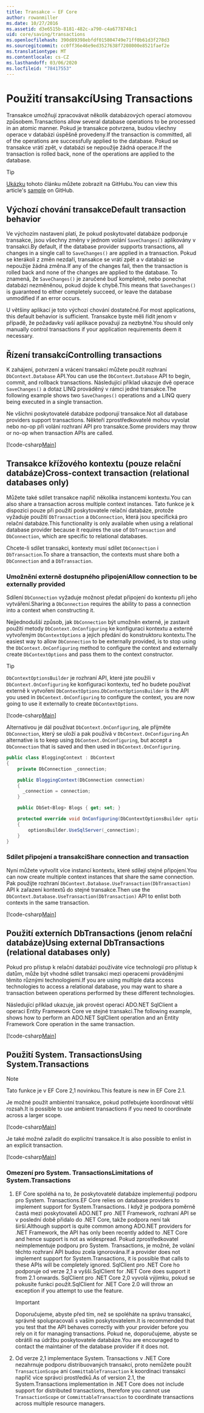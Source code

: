 ```yaml
---
title: Transakce – EF Core
author: rowanmiller
ms.date: 10/27/2016
ms.assetid: d3e6515b-8181-482c-a790-c4a6778748c1
uid: core/saving/transactions
ms.openlocfilehash: 390d89398ebfdf015804749e71ff0b61d3f278d3
ms.sourcegitcommit: cc0ff36e46e9ed3527638f7208000e8521faef2e
ms.translationtype: MT
ms.contentlocale: cs-CZ
ms.lasthandoff: 03/06/2020
ms.locfileid: "78417553"
---
```

# <a name="using-transactions"></a><span data-ttu-id="982df-102">Použití transakcí</span><span class="sxs-lookup"><span data-stu-id="982df-102">Using Transactions</span></span>

<span data-ttu-id="982df-103">Transakce umožňují zpracovávat několik databázových operací atomovou způsobem.</span><span class="sxs-lookup"><span data-stu-id="982df-103">Transactions allow several database operations to be processed in an atomic manner.</span></span> <span data-ttu-id="982df-104">Pokud je transakce potvrzena, budou všechny operace v databázi úspěšně provedeny.</span><span class="sxs-lookup"><span data-stu-id="982df-104">If the transaction is committed, all of the operations are successfully applied to the database.</span></span> <span data-ttu-id="982df-105">Pokud se transakce vrátí zpět, v databázi se nepoužije žádná operace.</span><span class="sxs-lookup"><span data-stu-id="982df-105">If the transaction is rolled back, none of the operations are applied to the database.</span></span>

> [!TIP]  
> <span data-ttu-id="982df-106">[Ukázku](https://github.com/dotnet/EntityFramework.Docs/tree/master/samples/core/Saving/Transactions/) tohoto článku můžete zobrazit na GitHubu.</span><span class="sxs-lookup"><span data-stu-id="982df-106">You can view this article's [sample](https://github.com/dotnet/EntityFramework.Docs/tree/master/samples/core/Saving/Transactions/) on GitHub.</span></span>

## <a name="default-transaction-behavior"></a><span data-ttu-id="982df-107">Výchozí chování transakce</span><span class="sxs-lookup"><span data-stu-id="982df-107">Default transaction behavior</span></span>

<span data-ttu-id="982df-108">Ve výchozím nastavení platí, že pokud poskytovatel databáze podporuje transakce, jsou všechny změny v jednom volání `SaveChanges()` aplikovány v transakci.</span><span class="sxs-lookup"><span data-stu-id="982df-108">By default, if the database provider supports transactions, all changes in a single call to `SaveChanges()` are applied in a transaction.</span></span> <span data-ttu-id="982df-109">Pokud se kterákoli z změn nezdaří, transakce se vrátí zpět a v databázi se nepoužije žádná změna.</span><span class="sxs-lookup"><span data-stu-id="982df-109">If any of the changes fail, then the transaction is rolled back and none of the changes are applied to the database.</span></span> <span data-ttu-id="982df-110">To znamená, že `SaveChanges()` je zaručené buď kompletně, nebo ponechat databázi nezměněnou, pokud dojde k chybě.</span><span class="sxs-lookup"><span data-stu-id="982df-110">This means that `SaveChanges()` is guaranteed to either completely succeed, or leave the database unmodified if an error occurs.</span></span>

<span data-ttu-id="982df-111">U většiny aplikací je toto výchozí chování dostatečné.</span><span class="sxs-lookup"><span data-stu-id="982df-111">For most applications, this default behavior is sufficient.</span></span> <span data-ttu-id="982df-112">Transakce byste měli řídit jenom v případě, že požadavky vaší aplikace považují za nezbytné.</span><span class="sxs-lookup"><span data-stu-id="982df-112">You should only manually control transactions if your application requirements deem it necessary.</span></span>

## <a name="controlling-transactions"></a><span data-ttu-id="982df-113">Řízení transakcí</span><span class="sxs-lookup"><span data-stu-id="982df-113">Controlling transactions</span></span>

<span data-ttu-id="982df-114">K zahájení, potvrzení a vrácení transakcí můžete použít rozhraní `DbContext.Database` API.</span><span class="sxs-lookup"><span data-stu-id="982df-114">You can use the `DbContext.Database` API to begin, commit, and rollback transactions.</span></span> <span data-ttu-id="982df-115">Následující příklad ukazuje dvě operace `SaveChanges()` a dotaz LINQ prováděný v rámci jedné transakce.</span><span class="sxs-lookup"><span data-stu-id="982df-115">The following example shows two `SaveChanges()` operations and a LINQ query being executed in a single transaction.</span></span>

<span data-ttu-id="982df-116">Ne všichni poskytovatelé databáze podporují transakce.</span><span class="sxs-lookup"><span data-stu-id="982df-116">Not all database providers support transactions.</span></span> <span data-ttu-id="982df-117">Někteří zprostředkovatelé mohou vyvolat nebo no-op při volání rozhraní API pro transakce.</span><span class="sxs-lookup"><span data-stu-id="982df-117">Some providers may throw or no-op when transaction APIs are called.</span></span>

[!code-csharp[Main](../../../samples/core/Saving/Transactions/ControllingTransaction/Sample.cs?name=Transaction&highlight=3,17,18,19)]

## <a name="cross-context-transaction-relational-databases-only"></a><span data-ttu-id="982df-118">Transakce křížového kontextu (pouze relační databáze)</span><span class="sxs-lookup"><span data-stu-id="982df-118">Cross-context transaction (relational databases only)</span></span>

<span data-ttu-id="982df-119">Můžete také sdílet transakce napříč několika instancemi kontextu.</span><span class="sxs-lookup"><span data-stu-id="982df-119">You can also share a transaction across multiple context instances.</span></span> <span data-ttu-id="982df-120">Tato funkce je k dispozici pouze při použití poskytovatele relační databáze, protože vyžaduje použití `DbTransaction` a `DbConnection`, která jsou specifická pro relační databáze.</span><span class="sxs-lookup"><span data-stu-id="982df-120">This functionality is only available when using a relational database provider because it requires the use of `DbTransaction` and `DbConnection`, which are specific to relational databases.</span></span>

<span data-ttu-id="982df-121">Chcete-li sdílet transakci, kontexty musí sdílet `DbConnection` i `DbTransaction`.</span><span class="sxs-lookup"><span data-stu-id="982df-121">To share a transaction, the contexts must share both a `DbConnection` and a `DbTransaction`.</span></span>

### <a name="allow-connection-to-be-externally-provided"></a><span data-ttu-id="982df-122">Umožnění externě dostupného připojení</span><span class="sxs-lookup"><span data-stu-id="982df-122">Allow connection to be externally provided</span></span>

<span data-ttu-id="982df-123">Sdílení `DbConnection` vyžaduje možnost předat připojení do kontextu při jeho vytváření.</span><span class="sxs-lookup"><span data-stu-id="982df-123">Sharing a `DbConnection` requires the ability to pass a connection into a context when constructing it.</span></span>

<span data-ttu-id="982df-124">Nejjednodušší způsob, jak `DbConnection` být umožněn externě, je zastavit použití metody `DbContext.OnConfiguring` ke konfiguraci kontextu a externě vytvořeným `DbContextOptions` a jejich předání do konstruktoru kontextu.</span><span class="sxs-lookup"><span data-stu-id="982df-124">The easiest way to allow `DbConnection` to be externally provided, is to stop using the `DbContext.OnConfiguring` method to configure the context and externally create `DbContextOptions` and pass them to the context constructor.</span></span>

> [!TIP]  
> <span data-ttu-id="982df-125">`DbContextOptionsBuilder` je rozhraní API, které jste použili v `DbContext.OnConfiguring` ke konfiguraci kontextu, teď ho budete používat externě k vytvoření `DbContextOptions`.</span><span class="sxs-lookup"><span data-stu-id="982df-125">`DbContextOptionsBuilder` is the API you used in `DbContext.OnConfiguring` to configure the context, you are now going to use it externally to create `DbContextOptions`.</span></span>

[!code-csharp[Main](../../../samples/core/Saving/Transactions/SharingTransaction/Sample.cs?name=Context&highlight=3,4,5)]

<span data-ttu-id="982df-126">Alternativou je dál používat `DbContext.OnConfiguring`, ale přijměte `DbConnection`, který se uloží a pak používá v `DbContext.OnConfiguring`.</span><span class="sxs-lookup"><span data-stu-id="982df-126">An alternative is to keep using `DbContext.OnConfiguring`, but accept a `DbConnection` that is saved and then used in `DbContext.OnConfiguring`.</span></span>

``` csharp
public class BloggingContext : DbContext
{
    private DbConnection _connection;

    public BloggingContext(DbConnection connection)
    {
      _connection = connection;
    }

    public DbSet<Blog> Blogs { get; set; }

    protected override void OnConfiguring(DbContextOptionsBuilder optionsBuilder)
    {
        optionsBuilder.UseSqlServer(_connection);
    }
}
```

### <a name="share-connection-and-transaction"></a><span data-ttu-id="982df-127">Sdílet připojení a transakci</span><span class="sxs-lookup"><span data-stu-id="982df-127">Share connection and transaction</span></span>

<span data-ttu-id="982df-128">Nyní můžete vytvořit více instancí kontextu, které sdílejí stejné připojení.</span><span class="sxs-lookup"><span data-stu-id="982df-128">You can now create multiple context instances that share the same connection.</span></span> <span data-ttu-id="982df-129">Pak použijte rozhraní `DbContext.Database.UseTransaction(DbTransaction)` API k zařazení kontextů do stejné transakce.</span><span class="sxs-lookup"><span data-stu-id="982df-129">Then use the `DbContext.Database.UseTransaction(DbTransaction)` API to enlist both contexts in the same transaction.</span></span>

[!code-csharp[Main](../../../samples/core/Saving/Transactions/SharingTransaction/Sample.cs?name=Transaction&highlight=1,2,3,7,16,23,24,25)]

## <a name="using-external-dbtransactions-relational-databases-only"></a><span data-ttu-id="982df-130">Použití externích DbTransactions (jenom relační databáze)</span><span class="sxs-lookup"><span data-stu-id="982df-130">Using external DbTransactions (relational databases only)</span></span>

<span data-ttu-id="982df-131">Pokud pro přístup k relační databázi používáte více technologií pro přístup k datům, může být vhodné sdílet transakci mezi operacemi prováděnými těmito různými technologiemi.</span><span class="sxs-lookup"><span data-stu-id="982df-131">If you are using multiple data access technologies to access a relational database, you may want to share a transaction between operations performed by these different technologies.</span></span>

<span data-ttu-id="982df-132">Následující příklad ukazuje, jak provést operaci ADO.NET SqlClient a operaci Entity Framework Core ve stejné transakci.</span><span class="sxs-lookup"><span data-stu-id="982df-132">The following example, shows how to perform an ADO.NET SqlClient operation and an Entity Framework Core operation in the same transaction.</span></span>

[!code-csharp[Main](../../../samples/core/Saving/Transactions/ExternalDbTransaction/Sample.cs?name=Transaction&highlight=4,10,21,26,27,28)]

## <a name="using-systemtransactions"></a><span data-ttu-id="982df-133">Použití System. Transactions</span><span class="sxs-lookup"><span data-stu-id="982df-133">Using System.Transactions</span></span>

> [!NOTE]  
> <span data-ttu-id="982df-134">Tato funkce je v EF Core 2,1 novinkou.</span><span class="sxs-lookup"><span data-stu-id="982df-134">This feature is new in EF Core 2.1.</span></span>

<span data-ttu-id="982df-135">Je možné použít ambientní transakce, pokud potřebujete koordinovat větší rozsah.</span><span class="sxs-lookup"><span data-stu-id="982df-135">It is possible to use ambient transactions if you need to coordinate across a larger scope.</span></span>

[!code-csharp[Main](../../../samples/core/Saving/Transactions/AmbientTransaction/Sample.cs?name=Transaction&highlight=1,2,3,26,27,28)]

<span data-ttu-id="982df-136">Je také možné zařadit do explicitní transakce.</span><span class="sxs-lookup"><span data-stu-id="982df-136">It is also possible to enlist in an explicit transaction.</span></span>

[!code-csharp[Main](../../../samples/core/Saving/Transactions/CommitableTransaction/Sample.cs?name=Transaction&highlight=1,15,28,29,30)]

### <a name="limitations-of-systemtransactions"></a><span data-ttu-id="982df-137">Omezení pro System. Transactions</span><span class="sxs-lookup"><span data-stu-id="982df-137">Limitations of System.Transactions</span></span>  

1. <span data-ttu-id="982df-138">EF Core spoléhá na to, že poskytovatelé databáze implementují podporu pro System. Transactions.</span><span class="sxs-lookup"><span data-stu-id="982df-138">EF Core relies on database providers to implement support for System.Transactions.</span></span> <span data-ttu-id="982df-139">I když je podpora poměrně častá mezi poskytovateli ADO.NET pro .NET Framework, rozhraní API se v poslední době přidalo do .NET Core, takže podpora není tak širší.</span><span class="sxs-lookup"><span data-stu-id="982df-139">Although support is quite common among ADO.NET providers for .NET Framework, the API has only been recently added to .NET Core and hence support is not as widespread.</span></span> <span data-ttu-id="982df-140">Pokud zprostředkovatel neimplementuje podporu pro System. Transactions, je možné, že volání těchto rozhraní API budou zcela ignorována.</span><span class="sxs-lookup"><span data-stu-id="982df-140">If a provider does not implement support for System.Transactions, it is possible that calls to these APIs will be completely ignored.</span></span> <span data-ttu-id="982df-141">SqlClient pro .NET Core ho podporuje od verze 2,1 a vyšší.</span><span class="sxs-lookup"><span data-stu-id="982df-141">SqlClient for .NET Core does support it from 2.1 onwards.</span></span> <span data-ttu-id="982df-142">SqlClient pro .NET Core 2,0 vyvolá výjimku, pokud se pokusíte funkci použít.</span><span class="sxs-lookup"><span data-stu-id="982df-142">SqlClient for .NET Core 2.0 will throw an exception if you attempt to use the feature.</span></span>

   > [!IMPORTANT]  
   > <span data-ttu-id="982df-143">Doporučujeme, abyste před tím, než se spoléháte na správu transakcí, správně spolupracovali s vaším poskytovatelem.</span><span class="sxs-lookup"><span data-stu-id="982df-143">It is recommended that you test that the API behaves correctly with your provider before you rely on it for managing transactions.</span></span> <span data-ttu-id="982df-144">Pokud ne, doporučujeme, abyste se obrátili na údržbu poskytovatele databáze.</span><span class="sxs-lookup"><span data-stu-id="982df-144">You are encouraged to contact the maintainer of the database provider if it does not.</span></span>

2. <span data-ttu-id="982df-145">Od verze 2,1 implementace System. Transactions v .NET Core nezahrnuje podporu distribuovaných transakcí, proto nemůžete použít `TransactionScope` ani `CommittableTransaction` k koordinaci transakcí napříč více správci prostředků.</span><span class="sxs-lookup"><span data-stu-id="982df-145">As of version 2.1, the System.Transactions implementation in .NET Core does not include support for distributed transactions, therefore you cannot use `TransactionScope` or `CommittableTransaction` to coordinate transactions across multiple resource managers.</span></span>
